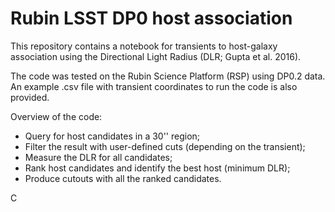 # Rubin LSST DP0 host association

This repository contains a notebook for transients to host-galaxy association using the Directional Light Radius (DLR; Gupta et al. 2016).

The code was tested on the Rubin Science Platform (RSP) using DP0.2 data. 
An example .csv file with transient coordinates to run the code is also provided. 

Overview of the code:
- Query for host candidates in a 30'' region;
- Filter the result with user-defined cuts (depending on the transient);
- Measure the DLR for all candidates;
- Rank host candidates and identify the best host (minimum DLR);
- Produce cutouts with all the ranked candidates.

C
